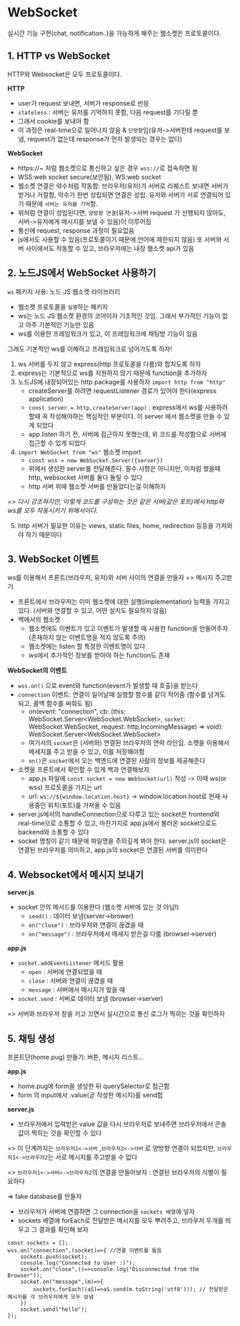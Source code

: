 # WebSocket

실시간 기능 구현(chat, notification..)을 가능하게 해주는 웹소켓은 프로토콜이다.

## 1. HTTP vs WebSocket

HTTP와 Websocket은 모두 프로토콜이다.

**HTTP**
- user가 request 보내면, 서버가 response로 반응
- `stateless` : 서버는 유저를 기억하지 못함, 다음 request를 기다릴 뿐
- 그래서 cookie를 보내야 함
- 이 과정은 real-time으로 일어나지 않음 & `단방향`임(유저->서버한테 request를 보냄, request가 없는데 response가 먼저 발생되는 경우는 없다)

**WebSocket**
- https://~ 처럼 웹소켓으로 통신하고 싶은 경우 `wss://`로 접속하면 됨
- WSS:web socket secure(보안됨), WS:web socket
- 웹소켓 연결은 악수처럼 작동함: 브라우저(유저)가 서버로 리퀘스트 보내면 서버가 받거나 거절함, 악수가 한번 성립되면 연결은 성립. 유저와 서버가 서로 연결되어 있기 때문에 `서버는 유저를 기억`함.
- 위처럼 연결이 성립된다면, `양방향 연결`(유저->서버 request 가 선행되지 않아도, 서버->유저에게 메시지를 보낼 수 있음)이 이루어짐
- 통신에 request, response 과정이 필요없음
- js에서도 사용할 수 있음(프로토콜이기 때문에 언어에 제한되지 않음) 또 서버와 서버 사이에서도 작동할 수 있고, 브라우저에는 내장 웹소켓 api가 있음

## 2. 노드JS에서 WebSocket 사용하기

`ws` 패키지 사용: 노드 JS 웹소켓 라이브러리 

- 웹소켓 프로토콜을 `실행`하는 패키지
- ws는 노드 JS 웹소켓 환경의 코어이자 기초적인 것임. 그래서 부가적인 기능이 없고 아주 기본적인 기능만 있음
- ws를 이용한 프레임워크가 있고, 이 프레임워크에 채팅방 기능이 있음

그래도 기본적인 ws를 이해하고 프레임워크로 넘어가도록 하자!

1. ws 서버를 두지 않고 express(http 프로토콜을 다룸)와 합치도록 하자
2. express는 기본적으로 ws를 지원하지 않기 때문에 function을 추가하자
3. 노드JS에 내장되어있는 http package를 사용하자 `import http from "http"`
    - createServer를 하려면 requestListener 경로가 있어야 한다(express application)
    - `const server = http.createServer(app)` : express에서 ws를 사용하려 할때 꼭 작성해야하는 핵심적인 부분이다. 이 server 에서 웹소켓을 만들 수 있게 되었다
    - app.listen 하기 전, 서버에 접근하지 못했는데, 위 코드를 작성함으로 서버에 접근할 수 있게 되었다
4. `import WebSocket from "ws"` 웹소켓 import
    - `const wss = new WebSocket.Server({server})`
    - 위에서 생성한 server를 전달해준다. 필수 사항은 아니지만, 이처럼 했을때 http, websocket 서버를 둘다 돌릴 수 있다
    - http 서버 위에 웹소켓 서버를 만들었다는걸 이해하자

*=> 다시 강조하지만, 이렇게 코드를 구성하는 것은 같은 서버(같은 포트)에서 http와 ws를 모두 작동시키기 위해서이다.*

5. http 서버가 필요한 이유는 views, static files, home, redirection 등등을 가져와야 하기 때문이다
    

## 3. WebSocket 이벤트

 ws를 이용해서 프론트(브라우저, 유저)와 서버 사이의 연결을 만들자 => 메시지 주고받기

- 프론트에서 브라우저는 이미 웹소켓에 대한 실행(implementation) 능력을 가지고 있다. (서버와 연결할 수 있고, 어떤 설치도 필요하지 않음)
- 백에서의 웹소켓
     - 웹소켓에도 이벤트가 있고 이벤트가 발생할 때 사용한 function을 만들어주자 (존재하지 않는 이벤트명을 적지 않도록 주의)
     - 웹소켓에는 listen 할 특정한 이벤트명이 있다 
     - ws에서 추가적인 정보를 받아야 하는 function도 존재


**WebSocket의 이벤트**

- `wss.on()` 으로 event와 function(event가 발생할 때 호출)을 받는다
- `connection` 이벤트: 연결이 일어날때 실행할 함수를 같이 적어줌 (함수를 넘겨도 되고, 콜백 함수를 써줘도 됨)
    - on(event: "connection", cb: (this: WebSocket.Server<WebSocket.WebSocket>, `socket`: WebSocket.WebSocket, request: http.IncomingMessage) => void): WebSocket.Server<WebSocket.WebSocket>
    - 여기서의 `socket`은 (서버와) 연결된 브라우저의 연락 라인임. 소켓을 이용해서 메세지를 주고 받을 수 있고, 이를 저장해야함
    - `on()`은 `socket`에서 오는 백엔드에 연결된 사람의 정보를 제공해준다
- 소켓을 프론트에서 확인할 수 있게 백과 연결해보자
    - app.js 파일에 `const socket = new WebSocket(url)` 작성 -> 이때 ws(or wss) 프로토콜을 가지는 url
    - url: `ws://${window.location.host}` -> window.location.host로 현재 사용중인 위치(포트)를 가져올 수 있음
- server.js에서의 handleConnection으로 다루고 있는 socket은 frontend와 real-time으로 소통할 수 있고, 마찬가지로 app.js에서 불러온 socket으로도 backend와 소통할 수 있다
- socket 명칭이 같기 때문에 파일명을 주의깊게 봐야 한다. server.js의 socket은 연결된 브라우저를 의미하고, app.js의 socket은 연결된 서버를 의미한다

## 4. Websocket에서 메시지 보내기

**server.js**
- socket 안의 메서드를 이용한다 (웹소켓 서버에 있는 것 아님!)
    - `send()` : 데이터 보냄(server->brower)
    - `on("close")` : 브라우저와 연결이 끊겼을 때
    - `on("message")` : 브라우저에서 메세지 받은걸 다룸 (browser->server)


**app.js**
- `socket.addEventListener` 메서드 활용
    - `open` : 서버에 연결되었을 때 
    - `close` : 서버와 연결이 끊겼을 때
    - `message` : 서버에서 메시지가 왔을 때
- `socket.send` : 서버로 데이터 보냄 (browser->server)

=> 서버와 브라우저 창을 키고 끄면서 실시간으로 통신 로그가 찍히는 것을 확인하자
## 5. 채팅 생성

프론트단(home.pug) 만들기: 버튼, 메시지 리스트...


**app.js**
- home.pug에 form을 생성한 뒤 querySelector로 접근함
- form 의 input에서 .value(곧 작성한 메시지)를 send함

**server.js**
- 브라우저에서 입력받은 value 값을 다시 브라우저로 보내주면 브라우저에서 콘솔 값이 찍히는 것을 확인할 수 있다

=> 이 단계까지는 `브라우저1<->서버` ,`브라우저2<->서버` 로 양방향 연결이 되었지만, `브라우저1<->브라우저2`는 서로 메시지를 주고받을 수 없다

=> `브라우저1<->서버<->브라우저2`의 연결을 만들어보자 : 연결된 브라우저의 식별이 필요하다

=> fake database를 만들자
- 브라우저가 서버에 연결하면 그 connection을 `sockets 배열`에 넣자
- sockets 배열에 forEach로 전달받은 메시지를 모두 뿌려주고, 브라우저 두개를 띄우고 그 결과를 확인해 보자
```JS
const sockets = [];
wss.on("connection",(socket)=>{ //연결 이벤트를 들음
    sockets.push(socket);
    console.log("Connected to User :)");
    socket.on("close",()=>console.log("Disconnected from the Browser"));
    socket.on("message",(m)=>{
        sockets.forEach((aS)=>aS.send(m.toString('utf8'))); // 전달받은 메시지를 각 브라우저에게 모두 보냄
    })
    socket.send("hello");
}); 
```
